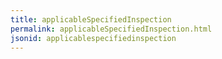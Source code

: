 ```yaml
---
title: applicableSpecifiedInspection
permalink: applicableSpecifiedInspection.html
jsonid: applicablespecifiedinspection
---
```

